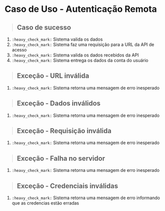# Caso de Uso - Autenticação Remota

> ## Caso de sucesso

1. `:heavy_check_mark:` Sistema valida os dados
2. `:heavy_check_mark:` Sistema faz uma requisição para a URL da API de acesso
3. `:heavy_check_mark:` Sistema valida os dados recebidos da API
4. `:heavy_check_mark:` Sistema entrega os dados da conta do usuário

> ## Exceção - URL inválida

1. `:heavy_check_mark:` Sistema retorna uma mensagem de erro inesperado

> ## Exceção - Dados inválidos

1. `:heavy_check_mark:` Sistema retorna uma mensagem de erro inesperado

> ## Exceção - Requisição inválida

1. `:heavy_check_mark:` Sistema retorna uma mensagem de erro inesperado

> ## Exceção - Falha no servidor

1. `:heavy_check_mark:` Sistema retorna uma mensagem de erro inesperado

> ## Exceção - Credenciais inválidas

1. `:heavy_check_mark:` Sistema retorna uma mensagem de erro informando que as credencias estão erradas
